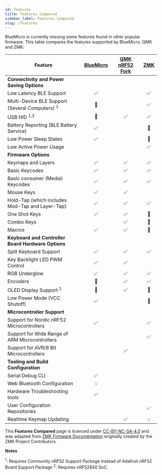 ```yaml
---
id: features
title: Features Compared
sidebar_label: Features Compared
slug: /features
---
```



BlueMicro is currently missing some features found in other popular firmware. This table compares the features supported by BlueMicro, QMK and ZMK:

| **Feature**                                                                                                            | [BlueMicro](http://bluemicro.jpconstantineau.com/) | [QMK nRF52 Fork](https://github.com/joric/nrfmicro/wiki/QMK) | [ZMK](https://zmkfirmware.dev/) |
| ---------------------------------------------------------------------------------------------------------------------- |  :-------: | :-: | :-: |
| **Connectivity and Power Saving Options**                                                                              |            |     |    |
| Low Latency BLE Support                                                                                                |     ✅    |      | ✅  |
| Multi-Device BLE Support (Several Computers) <sup>1</sup>                                                              |     🚧    |      | ✅  | 
| USB HID <sup>1,2</sup>                                                                                                 |     🚧    | ✅  | ✅  |
| Battery Reporting (BLE Battery Service)                                                                                |     ✅    |      | 🚧  |
| Low Power Sleep States                                                                                                 |     ✅    |      | 🚧  |
| Low Active Power Usage                                                                                                 |            |      | ✅  |
| **Firmware Options**                                                                                                   |            |      |    |
| Keymaps and Layers                                                                                                     |     ✅     | ✅  | ✅  |
| Basic Keycodes                                                                                                         |     ✅     | ✅  | ✅  | 
| Basic consumer (Media) Keycodes                                                                                        |     ✅     | ✅  | ✅  |
| Mouse Keys                                                                                                             |     ✅     | ✅  |      |
| Hold-Tap (which includes Mod-Tap and Layer-Tap)                                                                        |     ✅     | ✅  | ✅  | 
| One Shot Keys                                                                                                          |     ✅     | ✅  | 🚧  |
| Combo Keys                                                                                                             |             | ✅  | 🚧  |
| Macros                                                                                                                 |     ✅     | ✅  | 🚧  |
| **Keyboard and Controller Board Hardware Options**                                                                     |            |     |    |
| Split Keyboard Support                                                                                                 |     ✅     | ✅  | ✅  |
| Key Backlight LED PWM Control                                                                                          |     ✅     | ✅  |      |
| RGB Underglow                                                                                                          |     ✅     | ✅  | ✅  |
| Encoders                                                                                                               |     🚧     | ✅  | ✅  |
| OLED Display Support <sup>1</sup>                                                                                      |     🚧     | ✅  | 🚧  |
| Low Power Mode (VCC Shutoff)                                                                                           |     ✅     |     | 🚧  |
| **Microcontroller Support**                                                                                            |            |     |    |
| Support for Nordic nRF52 Microcontrollers                                                                              |     ✅     |     |  ✅  |
| Support for Wide Range of ARM Microcontrollers                                                                         |            |     | ✅  |
| Support for AVR/8 Bit Microcontrollers                                                                                 |            | ✅  |     |
| **Tooling and Build Configuration**                                                                                    |            |     |    |
| Serial Debug CLI                                                                                                       |      ✅   |     |    |
| Web Bluetooth Configuration                                                                                            |      💡    |     |    |
| Hardware Troubleshooting tools                                                                                         |      ✅   |     |    |
| User Configuration Repositories                                                                                        |            |     | ✅  |
| Realtime Keymap Updating                                                                                               |            | ✅  |  💡  |


This __Features Compared__ page is licenced under [CC-BY-NC-SA-4.0](https://creativecommons.org/licenses/by-nc-sa/4.0/) and was adapted from [ZMK Firmware Documentation](https://zmkfirmware.dev/docs/) originally created by the ZMK Project Contributors.

**Notes**

<sup>1</sup>: Requires Community nRF52 Support Package instead of Adafruit nRF52 Board Support Package
<sup>2</sup>: Requires nRF52840 SoC.